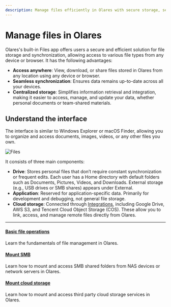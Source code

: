 ```yaml
---
description: Manage files efficiently in Olares with secure storage, seamless synchronization across devices, and centralized file management capabilities.
---
```

# Manage files in Olares

Olares's built-in Files app offers users a secure and efficient solution for file storage and synchronization, allowing access to various file types from any device or browser. It has the following advantages:

* **Access anywhere**: View, download, or share files stored in Olares from any location using any device or browser.
* **Seamless synchronization**: Ensures data remains up-to-date across all your devices.
* **Centralized storage**: Simplifies information retrieval and integration, making it easier to access, manage, and update your data, whether personal documents or team-shared materials.

## Understand the interface
The interface is similar to Windows Explorer or macOS Finder, allowing you to organize and access documents, images, videos, or any other files you own.

![Files](/images/manual/olares/files.png#bordered)

It consists of three main components:

* **Drive**: Stores personal files that don’t require constant synchronization or frequent edits. Each user has a Home directory with default folders such as Documents, Pictures, Videos, and Downloads. External storage (e.g., USB drives or SMB shares) appears under External.
* **Application**: Reserved for application-specific data. Primarily for development and debugging, not general file storage.
* **Cloud storage**: Connected through [Integrations](../../larepass/integrations.md), including Google Drive, AWS S3, and Tencent Cloud Object Storage (COS). These allow you to link, access, and manage remote files directly from Olares.

---
<div>
<h4><a href="./add-edit-download">Basic file operations</a></h4>
Learn the fundamentals of file management in Olares.
</div>

<div>
<h4><a href="./mount-SMB">Mount SMB</a></h4>
Learn how to mount and access SMB shared folders from NAS devices or network servers in Olares.
</div>

<div>
<h4><a href="./mount-cloud-storage">Mount cloud storage</a></h4>
Learn how to mount and access third party cloud storage services in Olares.
</div>

